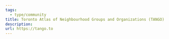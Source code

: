 ```yaml
---
tags:
  - type/community
title: Toronto Atlas of Neighbourhood Groups and Organizations (TANGO)
description: 
url: https://tango.to
---
```

